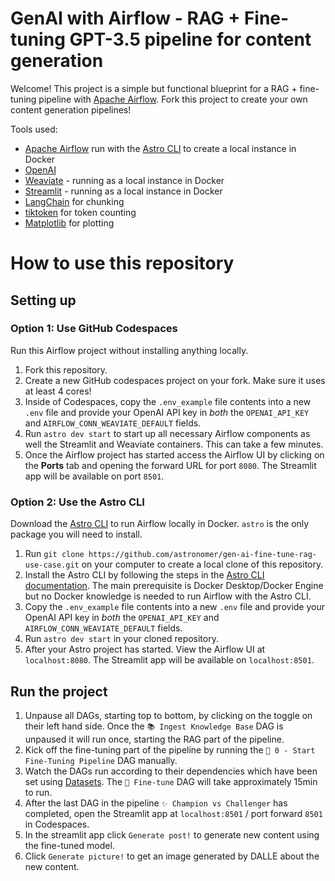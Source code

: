GenAI with Airflow - RAG + Fine-tuning GPT-3.5 pipeline for content generation
==============================================================================

Welcome! This project is a simple but functional blueprint for a RAG + fine-tuning pipeline with [Apache Airflow](https://airflow.apache.org/). Fork this project to create your own content generation pipelines! 

Tools used:

- [Apache Airflow](https://airflow.apache.org/) run with the [Astro CLI](https://docs.astronomer.io/astro/cli/install-cli) to create a local instance in Docker
- [OpenAI](https://platform.openai.com/overview)
- [Weaviate](https://weaviate.io/) - running as a local instance in Docker
- [Streamlit](https://streamlit.io/) - running as a local instance in Docker
- [LangChain](https://www.langchain.com/) for chunking 
- [tiktoken](https://github.com/openai/tiktoken) for token counting
- [Matplotlib](https://matplotlib.org/) for plotting

How to use this repository
==========================

## Setting up

### Option 1: Use GitHub Codespaces

Run this Airflow project without installing anything locally.

1. Fork this repository.
2. Create a new GitHub codespaces project on your fork. Make sure it uses at least 4 cores!
3. Inside of Codespaces, copy the `.env_example` file contents into a new `.env` file and provide your OpenAI API key in _both_ the `OPENAI_API_KEY` and `AIRFLOW_CONN_WEAVIATE_DEFAULT` fields.
4. Run `astro dev start` to start up all necessary Airflow components as well the Streamlit and Weaviate containers. This can take a few minutes. 
5. Once the Airflow project has started access the Airflow UI by clicking on the **Ports** tab and opening the forward URL for port `8080`. The Streamlit app will be available on port `8501`.

### Option 2: Use the Astro CLI

Download the [Astro CLI](https://docs.astronomer.io/astro/cli/install-cli) to run Airflow locally in Docker. `astro` is the only package you will need to install.

1. Run `git clone https://github.com/astronomer/gen-ai-fine-tune-rag-use-case.git` on your computer to create a local clone of this repository.
2. Install the Astro CLI by following the steps in the [Astro CLI documentation](https://docs.astronomer.io/astro/cli/install-cli). The main prerequisite is Docker Desktop/Docker Engine but no Docker knowledge is needed to run Airflow with the Astro CLI.
3. Copy the `.env_example` file contents into a new `.env` file and provide your OpenAI API key in _both_ the `OPENAI_API_KEY` and `AIRFLOW_CONN_WEAVIATE_DEFAULT` fields.
4. Run `astro dev start` in your cloned repository.
5. After your Astro project has started. View the Airflow UI at `localhost:8080`. The Streamlit app will be available on `localhost:8501`.

## Run the project

1. Unpause all DAGs, starting top to bottom, by clicking on the toggle on their left hand side. Once the `📚 Ingest Knowledge Base` DAG is unpaused it will run once, starting the RAG part of the pipeline. 
2. Kick off the fine-tuning part of the pipeline by running the `🚀 0 - Start Fine-Tuning Pipeline` DAG manually.
3. Watch the DAGs run according to their dependencies which have been set using [Datasets](https://docs.astronomer.io/learn/airflow-datasets). The `🤖 Fine-tune` DAG will take approximately 15min to run.
4. After the last DAG in the pipeline `✨ Champion vs Challenger` has completed, open the Streamlit app at `localhost:8501` / port forward `8501` in Codespaces.
5. In the streamlit app click `Generate post!` to generate new content using the fine-tuned model.
6. Click `Generate picture!` to get an image generated by DALLE about the new content.